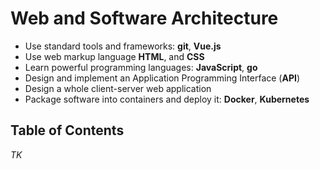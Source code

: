 # Web and Software Architecture

- Use standard tools and frameworks: **git**, **Vue.js**
- Use web markup language **HTML**, and **CSS**
- Learn powerful programming languages: **JavaScript**, **go**
- Design and implement an Application Programming Interface (**API**)
- Design a whole client-server web application
- Package software into containers and deploy it: **Docker**, **Kubernetes**

## Table of Contents

*TK*